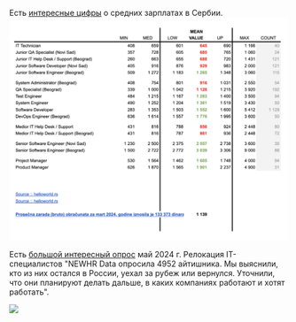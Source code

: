 Есть [интересные цифры](https://docs.google.com/spreadsheets/d/1ftu1XkTm45sh6OvjPNc6enVtsgZ9WTz_BTz8EVxLrIQ/edit?gid=0#gid=0) о средних зарплатах в Сербии.
![](Average%20Salary%20IT%20Serbia%202024.png)

Есть [большой интересный опрос](https://newhr.org/data/itrelocation22-24) май 2024 г. Релокация IT-специалистов "NEWHR Data опросила 4952 айтишника. Мы выяснили, кто из них остался в России, уехал за рубеж или вернулся. Уточнили, что они планируют делать дальше, в каких компаниях работают и хотят работать".

![](https://optim.tildacdn.net/tild6635-6663-4663-b936-656133633635/-/format/webp/relocation24_13.jpg)
